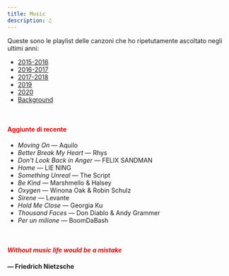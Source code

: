 ```yaml
---
title: Music
description: ♫
---
```

Queste sono le playlist delle canzoni che ho ripetutamente ascoltato negli ultimi anni:

* [2015-2016](https://music.apple.com/it/playlist/my-2015-2016/pl.b4bf1a93707c44f89aa794dc2888e844)
* [2016-2017](https://music.apple.com/it/playlist/my-2016-2017/pl.u-PDb40o6tJ9qVro)
* [2017-2018](https://music.apple.com/it/playlist/my-2017-2018/pl.u-b3b8RKgC0qaz1d)
* [2019](https://music.apple.com/it/playlist/my-2019/pl.u-b3b8Re4H0qaz1d)
* [2020](https://music.apple.com/it/playlist/my-2020/pl.u-LdbqE1vt5e4m0R?l)
* [Background](https://music.apple.com/it/playlist/background/pl.b05fb95eaae8419b8bc2201594355ee0?l=en)

&nbsp;

#### <span style="color:red">Aggiunte di recente</span>
* _Moving On_ — Aquilo
* _Better Break My Heart_ — Rhys
* _Don't Look Back in Anger_ — FELIX SANDMAN
* _Home_ — LIE NING
* _Something Unreal_ — The Script
* _Be Kind_ — Marshmello & Halsey
* _Oxygen_ — Winona Oak & Robin Schulz
* _Sirene_ — Levante
* _Hold Me Close_ — Georgia Ku
* _Thousand Faces_ — Don Diablo & Andy Grammer
* _Per un milione_ — BoomDaBash

&nbsp;

#### <span style="color:red">_Without music life would be a mistake_</span>

#### — Friedrich Nietzsche
